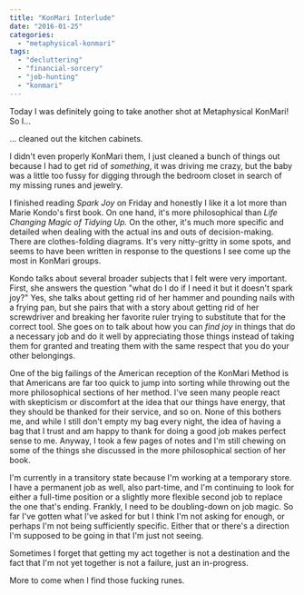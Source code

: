 ```yaml
---
title: "KonMari Interlude"
date: "2016-01-25"
categories: 
  - "metaphysical-konmari"
tags: 
  - "decluttering"
  - "financial-sorcery"
  - "job-hunting"
  - "konmari"
---
```


Today I was definitely going to take another shot at Metaphysical KonMari! So I...

... cleaned out the kitchen cabinets.

I didn't even properly KonMari them, I just cleaned a bunch of things out because I had to get rid of _something_, it was driving me crazy, but the baby was a little too fussy for digging through the bedroom closet in search of my missing runes and jewelry.

I finished reading _Spark Joy_ on Friday and honestly I like it a lot more than Marie Kondo's first book. On one hand, it's more philosophical than _Life Changing Magic of Tidying Up._ On the other, it's much more specific and detailed when dealing with the actual ins and outs of decision-making. There are clothes-folding diagrams. It's very nitty-gritty in some spots, and seems to have been written in response to the questions I see come up the most in KonMari groups.

Kondo talks about several broader subjects that I felt were very important. First, she answers the question "what do I do if I need it but it doesn't spark joy?" Yes, she talks about getting rid of her hammer and pounding nails with a frying pan, but she pairs that with a story about getting rid of her screwdriver and breaking her favorite ruler trying to substitute that for the correct tool. She goes on to talk about how you can _find joy_ in things that do a necessary job and do it well by appreciating those things instead of taking them for granted and treating them with the same respect that you do your other belongings.

One of the big failings of the American reception of the KonMari Method is that Americans are far too quick to jump into sorting while throwing out the more philosophical sections of her method. I've seen many people react with skepticism or discomfort at the idea that our things have energy, that they should be thanked for their service, and so on. None of this bothers me, and while I still don't empty my bag every night, the idea of having a bag that I trust and am happy to thank for doing a good job makes perfect sense to me. Anyway, I took a few pages of notes and I'm still chewing on some of the things she discussed in the more philosophical section of her book.

I'm currently in a transitory state because I'm working at a temporary store. I have a permanent job as well, also part-time, and I'm continuing to look for either a full-time position or a slightly more flexible second job to replace the one that's ending. Frankly, I need to be doubling-down on job magic. So far I've gotten what I've asked for but I think I'm not asking for enough, or perhaps I'm not being sufficiently specific. Either that or there's a direction I'm supposed to be going in that I'm just not seeing.

Sometimes I forget that getting my act together is not a destination and the fact that I'm not yet together is not a failure, just an in-progress.

More to come when I find those fucking runes.
